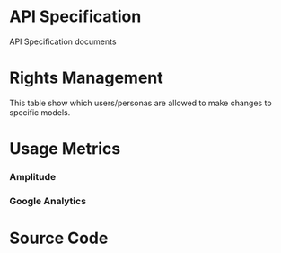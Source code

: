
# API Specification

API Specification documents

# Rights Management

This table show which users/personas are allowed to make changes to specific models.

# Usage Metrics

### Amplitude

### Google Analytics

# Source Code